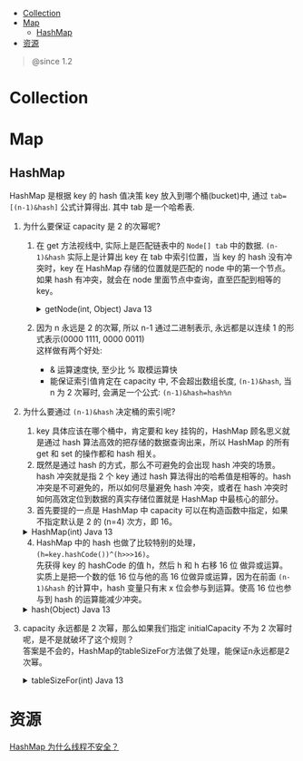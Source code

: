 <!-- TOC -->

- [Collection](#collection)
- [Map](#map)
    - [HashMap](#hashmap)
- [资源](#资源)

<!-- /TOC -->

> @since 1.2

# Collection

# Map

## HashMap

HashMap 是根据 key 的 hash 值决策 key 放入到哪个桶(bucket)中, 通过 `tab=[(n-1)&hash]` 公式计算得出. 其中 tab 是一个哈希表.

1. 为什么要保证 capacity 是 2 的次幂呢?
    1. 在 get 方法视线中, 实际上是匹配链表中的 `Node[] tab` 中的数据.
        `(n-1)&hash` 实际上是计算出 key 在 tab 中索引位置，当 key 的 hash 没有冲突时，key 在 HashMap 存储的位置就是匹配的 node 中的第一个节点。如果 hash 有冲突，就会在 node 里面节点中查询，直至匹配到相等的 key。

        <details>
            <summary>getNode(int, Object) Java 13</summary>
            <pre>
            /**
             * Implements Map.get and related methods.
             *
             * @param hash hash for key
             * @param key the key
             * @return the node, or null if none
             */
            final Node<K,V> getNode(int hash, Object key) {
                Node<K,V>[] tab; Node<K,V> first, e; int n; K k;
                if ((tab = table) != null && (n = tab.length) > 0 &&
                    (first = tab[(n - 1) & hash]) != null) {
                    if (first.hash == hash && // always check first node
                        ((k = first.key) == key || (key != null && key.equals(k))))
                        return first;
                    if ((e = first.next) != null) {
                        if (first instanceof TreeNode)
                            return ((TreeNode<K,V>)first).getTreeNode(hash, key);
                        do {
                            if (e.hash == hash &&
                                ((k = e.key) == key || (key != null && key.equals(k))))
                                return e;
                        } while ((e = e.next) != null);
                    }
                }
                return null;
            }
            </pre>
        </details>
        
    2. 因为 n 永远是 2 的次幂, 所以 n-1 通过二进制表示, 永远都是以连续 1 的形式表示(0000 1111, 0000 0011)<br>
    这样做有两个好处:
        - & 运算速度快, 至少比 % 取模运算快
        - 能保证索引值肯定在 capacity 中, 不会超出数组长度, `(n-1)&hash`, 当 n 为 2 次幂时, 会满足一个公式: `(n-1)&hash=hash%n`
2. 为什么要通过 `(n-1)&hash` 决定桶的索引呢?
    1. key 具体应该在哪个桶中，肯定要和 key 挂钩的，HashMap 顾名思义就是通过 hash 算法高效的把存储的数据查询出来，所以 HashMap 的所有 get 和 set 的操作都和 hash 相关。
    2. 既然是通过 hash 的方式，那么不可避免的会出现 hash 冲突的场景。hash 冲突就是指 2 个 key 通过 hash 算法得出的哈希值是相等的。hash 冲突是不可避免的，所以如何尽量避免 hash 冲突，或者在 hash 冲突时如何高效定位到数据的真实存储位置就是 HashMap 中最核心的部分。
    3. 首先要提的一点是 HashMap 中 capacity 可以在构造函数中指定，如果不指定默认是 2 的 (n=4) 次方，即 16。
    
    <details>
        <summary>HashMap(int) Java 13</summary>
        <pre>
        public HashMap(int initialCapacity) {
            this(initialCapacity, DEFAULT_LOAD_FACTOR);
        }
        </pre>
    </details>
    
    4. HashMap 中的 hash 也做了比较特别的处理，`(h=key.hashCode())^(h>>>16)`。<br>
    先获得 key 的 hashCode 的值 h，然后 h 和 h 右移 16 位 做异或运算。<br>
    实质上是把一个数的低 16 位与他的高 16 位做异或运算，因为在前面 `(n-1)&hash` 的计算中，hash 变量只有末 x 位会参与到运算。使高 16 位也参与到 hash 的运算能减少冲突。<br>

    <details>
        <summary>hash(Object) Java 13</summary>
        <pre>
        /**
         * 1000000: 00000000 00001111 01000010 01000000
         *    >>16：00000000 00000000 00000000 00001111
         *       ^: 00000000 00001111 01000010 01001111
         */
        static final int hash(Object key) {
            int h;
            return (key == null) ? 0 : (h = key.hashCode()) ^ (h >>> 16);
        }
        </pre>
    </details>
    
3. capacity 永远都是 2 次幂，那么如果我们指定 initialCapacity 不为 2 次幂时呢，是不是就破坏了这个规则？<br>
    答案是不会的，HashMap的tableSizeFor方法做了处理，能保证n永远都是2次幂。<br>

    <details>
        <summary>tableSizeFor(int) Java 13</summary>
        <pre>
        /**
         * Returns a power of two size for the given target capacity.
         */
        static final int tableSizeFor(int cap) {
            int n = -1 >>> Integer.numberOfLeadingZeros(cap - 1);
            return (n < 0) ? 1 : (n >= MAXIMUM_CAPACITY) ? MAXIMUM_CAPACITY : n + 1;
        }
        </pre>
    </details>

# 资源

[HashMap 为什么线程不安全？](https://mp.weixin.qq.com/s/YU8yJW91k32_QIaxc9jUdA)<br>
